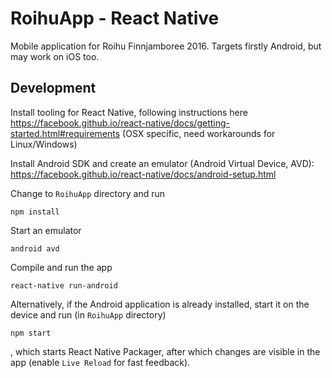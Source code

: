 # RoihuApp - React Native

Mobile application for Roihu Finnjamboree 2016. Targets firstly Android, but may work on iOS too.

## Development

Install tooling for React Native, following instructions here
https://facebook.github.io/react-native/docs/getting-started.html#requirements (OSX specific, need workarounds for Linux/Windows)

Install Android SDK and create an emulator (Android Virtual Device, AVD): https://facebook.github.io/react-native/docs/android-setup.html

Change to ```RoihuApp``` directory and run

    npm install

Start an emulator

    android avd

Compile and run the app

    react-native run-android

Alternatively, if the Android application is already installed, start it on the device and run (in ```RoihuApp``` directory)

    npm start

, which starts React Native Packager, after which changes are visible in the app (enable ```Live Reload``` for fast feedback).
